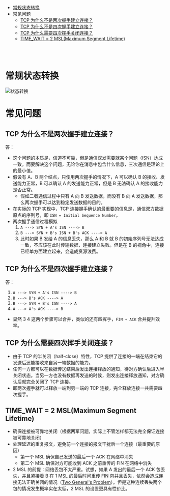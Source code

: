 - [常规状态转换](#常规状态转换)
- [常见问题](#常见问题)
  - [TCP 为什么不是两次握手建立连接？](#tcp-为什么不是两次握手建立连接)
  - [TCP 为什么不是四次握手建立连接？](#tcp-为什么不是四次握手建立连接)
  - [TCP 为什么需要四次挥手关闭连接？](#tcp-为什么需要四次挥手关闭连接)
  - [TIME_WAIT = 2 MSL(Maximum Segment Lifetime)](#time_wait--2-mslmaximum-segment-lifetime)

</br></br>

# 常规状态转换
![状态转换](https://pic2.zhimg.com/80/ab46c8eb523f3f7686bc72fa23c82cc7_720w.jpg?source=1940ef5c)

# 常见问题
## TCP 为什么不是两次握手建立连接？
答：
- 这个问题的本质是，信道不可靠，但是通信双发需要就某个问题（ISN）达成一致。而要解决这个问题，无论你在消息中包含什么信息，三次通信是理论上的最小值。
- 假设有 A、B 两个结点，只使用两次握手的情况下，A 可以确认 B 的接收、发送能力正常，B 可以确认 A 的发送能力正常，但是 B 无法确认 A 的接收能力是否正常。
  - 假如二者通信过程中只有 A 向 B 发送数据，而没有 B 向 A 发送数据，那么两次握手可以达到稳定发送数据的目的。
- 在实际的 TCP 实现中，TCP 连接握手确认的最重要的信息是，通信双方数据原点的序列号，即 `ISN = Initial Sequence Number`。
- 两次握手通信过程模拟
    1. `A ---> SYN + A's ISN ----> B`
    2. `B ---> SYN + B's ISN + B's ACK ----> A`
    3. 此时如果 B 发给 A 的信息丢失，那么 A 和 B 就 B 的初始序列号无法达成一致，不应该在此时传输数据，连接建立失败。但是在 B 的视角中，连接已经单方面建立起来，会造成资源浪费。

## TCP 为什么不是四次握手建立连接？
答：
1. `A ---> SYN + A's ISN ----> B`
2. `B ---> B's ACK ----> A`
3. `B ---> SYN + B's ISN ----> A`
4. `A ---> A's ACK ----> B`
- 显然 3 4 这两个步骤可以合并，类似的还有四挥手，`FIN + ACK` 合并提升效率。

## TCP 为什么需要四次挥手关闭连接？
- 由于 TCP 的半关闭（half-close）特性，TCP 提供了连接的一端在结束它的发送后还能接收来自另一端数据的能力。
- 任何一方都可以在数据传送结束后发出连接释放的通知，待对方确认后进入半关闭状态。当另一方也没有数据再发送的时候，则发出连接释放通知，对方确认后就完全关闭了 TCP 连接。
- 即两次握手就可以释放一端到另一端的 TCP 连接，完全释放连接一共需要四次握手。

## TIME_WAIT = 2 MSL(Maximum Segment Lifetime)
- 确保连接被可靠地关闭（根据两军问题，实际上不管怎样都无法完全保证连接被可靠地关闭）
- 处理延迟的重复报文，避免前一个连接的报文干扰后一个连接（最重要的原因）
  - 第一个 MSL 确保自己发送的最后一个 ACK 在网络中消失
  - 第二个 MSL 确保对方可能收到 ACK 之前重传的 FIN 在网络中消失
- 2 MSL 的前提：网络丢包不太严重。试想，如果 A 发出的最后一个 ACK 包丢失，并且紧接着 B 在 1 MSL 的最后时间重传 FIN 包并且丢失，依然会造成连接无法正确关闭的情况（[Two General's Problem](https://en.wikipedia.org/wiki/Two_Generals%27_Problem)）。但是这种连续丢失两个包的情况发生概率实在太低，2 MSL 的设置更具有性价比。